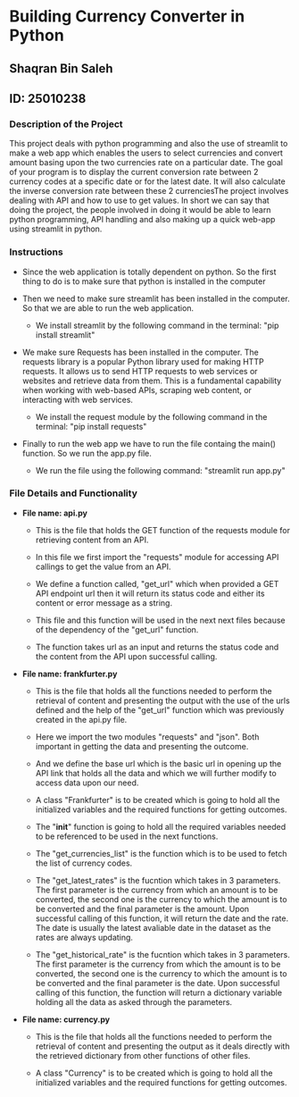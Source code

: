 # Building Currency Converter in Python
## Shaqran Bin Saleh
## ID: 25010238


### Description of the Project

This project deals with python programming and also the use of streamlit to make a web app which enables the users to select currencies and convert amount basing upon the two currencies rate on a particular date. The goal of your program is to display the current conversion rate between 2 currency codes at a specific date or for the latest date. It will also calculate the inverse conversion rate between these 2 currenciesThe project involves dealing with API and how to use to get values. In short we can say that doing the project, the people involved in doing it would be able to learn python programming, API handling and also making up a quick web-app using streamlit in python.

### Instructions

- Since the web application is totally dependent on python. So the first thing to do is to make sure that python is installed in the computer
- Then we need to make sure streamlit has been installed in the computer. So that we are able to run the web application.

  - We install streamlit by the following command in the terminal: "pip install streamlit"
- We make sure Requests has been installed in the computer. The requests library is a popular Python library used for making HTTP requests. It allows us to send HTTP requests to web services or websites and retrieve data from them. This is a fundamental capability when working with web-based APIs, scraping web content, or interacting with web services.

  - We install the request module by the following command in the terminal: "pip install requests"
- Finally to run the web app we have to run the file containg the main() function. So we run the app.py file.

  - We run the file using the following command: "streamlit run app.py"

### File Details and Functionality

- **File name: api.py**

    
    - This is the file that holds the GET function of the requests module for retrieving content from an API.

    - In this file we first import the "requests" module for accessing API callings to get the value from an API.
  
    - We define a function called, "get_url" which when provided a GET API endpoint url then it will return its status code and either its content or error message as a string.
 
    - This file and this function will be used in the next next files because of the dependency of the "get_url" function.
 
    - The function takes url as an input and returns the status code and the content from the API upon successful calling.

- **File name: frankfurter.py**
    
    - This is the file that holds all the functions needed to perform the retrieval of content and presenting the output with the use of the urls defined and the help of the "get_url" function which was previously created in the api.py file.
    
    - Here we import the two modules "requests" and "json". Both important in getting the data and presenting the outcome.
    
    - And we define the base url which is the basic url in opening up the API link that holds all the data and which we will further modify to access data upon our need.
 
    - A class "Frankfurter" is to be created which is going to hold all the initialized variables and the required functions for getting outcomes.
 
    - The "__init__" function is going to hold all the required variables needed to be referenced to be used in the next functions.
 
    - The "get_currencies_list" is the function which is to be used to fetch the list of currency codes.
 
    - The "get_latest_rates" is the fucntion which takes in 3 parameters. The first parameter is the currency from which an amount is to be converted, the second one is the currency to which the amount is to be converted and the final parameter is the amount. Upon successful calling of this function, it will return the date and the rate. The date is usually the latest avaliable date in the dataset as the rates are always updating.

 
    - The "get_historical_rate" is the fucntion which takes in 3 parameters. The first parameter is the currency from which the amount is to be converted, the second one is the currency to which the amount is to be converted and the final parameter is the date. Upon successful calling of this function, the function will return a dictionary variable holding all the data as asked through the parameters.
 

- **File name: currency.py**

  - This is the file that holds all the functions needed to perform the retrieval of content and presenting the output as it deals directly with the retrieved dictionary from other functions of other files.
 
  -  A class "Currency" is to be created which is going to hold all the initialized variables and the required functions for getting outcomes.


